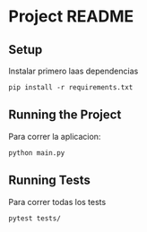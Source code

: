 # Project README

## Setup

Instalar primero laas dependencias

```
pip install -r requirements.txt
```

## Running the Project

Para correr la aplicacion:

```
python main.py
```

## Running Tests

Para correr todas los tests

```
pytest tests/
```

